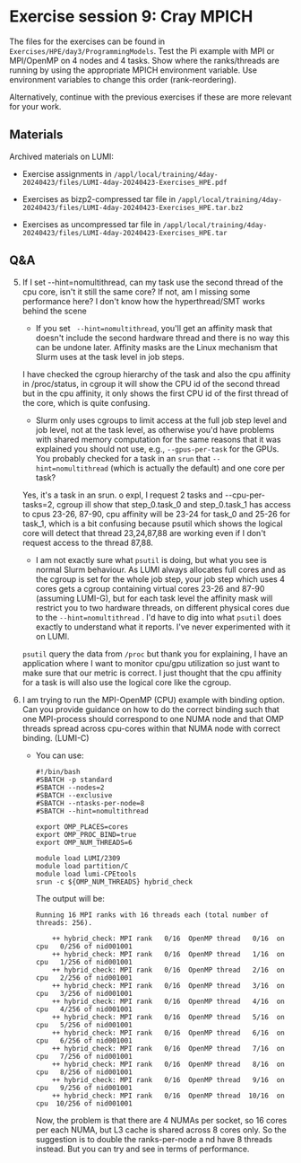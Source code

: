 # Exercise session 9: Cray MPICH

The files for the exercises can be found in `Exercises/HPE/day3/ProgrammingModels`.
Test the Pi example with MPI or MPI/OpenMP on 4 nodes and 4 tasks.
Show where the ranks/threads are running by using the appropriate MPICH environment variable.
Use environment variables to change this order (rank-reordering).

Alternatively, continue with the previous exercises if these are more relevant for your work.


## Materials

<!--
No materials available at the moment.
-->

<!--
Temporary location of materials (for the lifetime of the training project):

-   See the exercise assignments in
    `/project/project_465001098/Slides/HPE/Exercises.pdf`

-   Exercise files in `/project/project_465001098/Exercises/HPE/day3`

Temporary web-available materials:

-    Overview exercise assignments day 1+2+3 temporarily available on
     [this link](https://462000265.lumidata.eu/4day-20240423/files/LUMI-4day-20240423-3_Exercises_day3.pdf)
-->

Archived materials on LUMI:

-   Exercise assignments in `/appl/local/training/4day-20240423/files/LUMI-4day-20240423-Exercises_HPE.pdf`

-   Exercises as bizp2-compressed tar file in
    `/appl/local/training/4day-20240423/files/LUMI-4day-20240423-Exercises_HPE.tar.bz2`

-   Exercises as uncompressed tar file in
    `/appl/local/training/4day-20240423/files/LUMI-4day-20240423-Exercises_HPE.tar`


## Q&A

5.  If I set --hint=nomultithread, can my task use the second thread of the cpu core, isn't it still the same core? If not, am I missing some performance here? I don't know how the hyperthread/SMT works behind the scene

    -   If you set ` --hint=nomultithread`, you'll get an affinity mask that doesn't include the second hardware thread and there is no way this can be undone later. Affinity masks are the Linux mechanism that Slurm uses at the task level in job steps. 

    I have checked the cgroup hierarchy of the task and also the cpu affinity in /proc/status, 
    in cgroup it will show the CPU id of the second thread but in the cpu affinity, it only shows the 
    first CPU id of the first thread of the core, which is quite confusing.

    -   Slurm only uses cgroups to limit access at the full job step level and job level, not at the task level, 
        as otherwise you'd have problems with shared memory computation for the same reasons that it was explained 
        you should not use, e.g., `--gpus-per-task` for the GPUs. You probably checked for a task in an 
        `srun`  that `--hint=nomultithread` (which is actually the default) and one core per task?

    Yes, it's a task in an srun. o expl, I request 2 tasks and --cpu-per-tasks=2, cgroup ill show that 
    step_0.task_0 and step_0.task_1 has access to cpus 23-26, 87-90, cpu affinity will be 23-24 for task_0 
    and 25-26 for task_1, which is a bit confusing because psutil which shows the logical core will detect 
    that thread 23,24,87,88 are working even if I don't request access to the thread 87,88.   
   
    -   I am not exactly sure what `psutil` is doing, but what you see is normal Slurm behaviour. 
        As LUMI always allocates full cores and as the cgroup is set for the whole job step, 
        your job step which uses 4 cores gets a cgroup containing virtual cores 23-26 and 87-90 
        (assuming LUMI-G), but for each task level the affinity mask will restrict you to two hardware threads, 
        on different physical cores due to the `--hint=nomultithread` . 
        I'd have to dig into what `psutil`  does exactly to understand what it reports. 
        I've never experimented with it on LUMI.   
       
    `psutil` query the data from `/proc` but thank you for explaining, 
    I have an application where I want to monitor cpu/gpu utilization so just want to make sure that our metric is correct. 
    I just thought that the cpu affinity for a task is will also use the logical core like the cgroup.

6.  I am trying to run the MPI-OpenMP (CPU) example with binding option. 
    Can you provide guidance on how to do the correct binding such that one MPI-process should 
    correspond to one NUMA node and that OMP threads spread across cpu-cores within that 
    NUMA node with correct binding. (LUMI-C)

    -   You can use:
        ```
        #!/bin/bash
        #SBATCH -p standard
        #SBATCH --nodes=2
        #SBATCH --exclusive
        #SBATCH --ntasks-per-node=8
        #SBATCH --hint=nomultithread

        export OMP_PLACES=cores
        export OMP_PROC_BIND=true
        export OMP_NUM_THREADS=6

        module load LUMI/2309
        module load partition/C
        module load lumi-CPEtools
        srun -c ${OMP_NUM_THREADS} hybrid_check
        ```
      
        The output will be:
        
        ```
        Running 16 MPI ranks with 16 threads each (total number of threads: 256).

            ++ hybrid_check: MPI rank   0/16  OpenMP thread   0/16  on cpu   0/256 of nid001001
            ++ hybrid_check: MPI rank   0/16  OpenMP thread   1/16  on cpu   1/256 of nid001001
            ++ hybrid_check: MPI rank   0/16  OpenMP thread   2/16  on cpu   2/256 of nid001001
            ++ hybrid_check: MPI rank   0/16  OpenMP thread   3/16  on cpu   3/256 of nid001001
            ++ hybrid_check: MPI rank   0/16  OpenMP thread   4/16  on cpu   4/256 of nid001001
            ++ hybrid_check: MPI rank   0/16  OpenMP thread   5/16  on cpu   5/256 of nid001001
            ++ hybrid_check: MPI rank   0/16  OpenMP thread   6/16  on cpu   6/256 of nid001001
            ++ hybrid_check: MPI rank   0/16  OpenMP thread   7/16  on cpu   7/256 of nid001001
            ++ hybrid_check: MPI rank   0/16  OpenMP thread   8/16  on cpu   8/256 of nid001001
            ++ hybrid_check: MPI rank   0/16  OpenMP thread   9/16  on cpu   9/256 of nid001001
            ++ hybrid_check: MPI rank   0/16  OpenMP thread  10/16  on cpu  10/256 of nid001001
        ```      

        Now, the problem is that there are 4 NUMAs per socket, so 16 cores per each NUMA, 
        but L3 cache is shared across 8 cores only. So the suggestion is to double the ranks-per-node a
        nd have 8 threads instead.
        But you can try and see in terms of performance.

